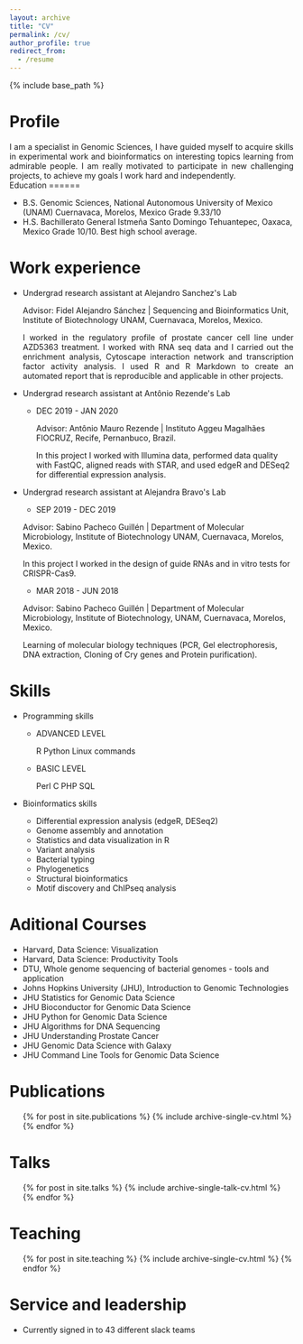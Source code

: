 ```yaml
---
layout: archive
title: "CV"
permalink: /cv/
author_profile: true
redirect_from:
  - /resume
---
```


{% include base_path %}

Profile
======
<div style="text-align: justify">
I am a specialist in Genomic Sciences, I have guided myself to acquire skills in experimental work and bioinformatics on interesting topics learning from admirable people. I am really motivated to participate in new challenging projects, to achieve my goals I work hard and independently.
</div>
Education
======

* B.S. 
  Genomic Sciences, National Autonomous University of Mexico (UNAM) 
  Cuernavaca, Morelos, Mexico 
  Grade 9.33/10 
* H.S. 
  Bachillerato General Istmeña 
  Santo Domingo Tehuantepec, Oaxaca, Mexico Grade 10/10.
  Best high school average. 
 
Work experience
======
* Undergrad research assistant at Alejandro Sanchez's Lab
  
  Advisor: Fidel Alejandro Sánchez | Sequencing and Bioinformatics Unit, Institute of Biotechnology UNAM, Cuernavaca, Morelos, Mexico.
  <div style="text-align: justify">
  I worked in the regulatory profile of prostate cancer cell line under AZD5363 treatment. I worked with RNA seq data and I carried out the enrichment analysis, Cytoscape interaction network and transcription factor activity analysis. I used R and R Markdown to create an automated report that is reproducible and applicable in other projects.
  </div>
* Undergrad research assistant at Antônio Rezende's Lab

   * DEC 2019 - JAN 2020
  
     Advisor: Antônio Mauro Rezende | Instituto Aggeu Magalhães FIOCRUZ, Recife, Pernanbuco, Brazil.
     
     In this project I worked with Illumina data, performed data quality with FastQC, aligned reads with STAR, and used edgeR and DESeq2 for differential expression analysis.
     
* Undergrad research assistant at Alejandra Bravo's Lab

  * SEP 2019 - DEC 2019

   Advisor: Sabino Pacheco Guillén | Department of Molecular Microbiology, Institute of Biotechnology UNAM, Cuernavaca, Morelos, Mexico.
   
   In this project I worked in the design of guide RNAs and in vitro tests for CRISPR-Cas9.
 
  * MAR 2018 - JUN 2018
 
  Advisor: Sabino Pacheco Guillén | Department of Molecular Microbiology, Institute of Biotechnology, UNAM, Cuernavaca, Morelos, Mexico.
  
  Learning of molecular biology techniques (PCR, Gel electrophoresis, DNA extraction, Cloning of Cry genes and Protein purification).
  
Skills
======
* Programming skills
  * ADVANCED LEVEL

    R
    Python
    Linux commands
    
  * BASIC LEVEL

    Perl
    C
    PHP
    SQL
    
* Bioinformatics skills

  * Differential expression analysis (edgeR, DESeq2)
  * Genome assembly and annotation
  * Statistics and data visualization in R
  * Variant analysis
  * Bacterial typing
  * Phylogenetics
  * Structural bioinformatics
  * Motif discovery and ChIPseq analysis
 
Aditional Courses
======

 * Harvard, Data Science: Visualization
 * Harvard, Data Science: Productivity Tools
 * DTU, Whole genome sequencing of bacterial genomes - tools and application
 * Johns Hopkins University (JHU), Introduction to Genomic Technologies
 * JHU Statistics for Genomic Data Science
 * JHU Bioconductor for Genomic Data Science
 * JHU Python for Genomic Data Science
 * JHU Algorithms for DNA Sequencing
 * JHU Understanding Prostate Cancer
 * JHU Genomic Data Science with Galaxy
 * JHU Command Line Tools for Genomic Data Science

Publications
======
  <ul>{% for post in site.publications %}
    {% include archive-single-cv.html %}
  {% endfor %}</ul>
  
Talks
======
  <ul>{% for post in site.talks %}
    {% include archive-single-talk-cv.html %}
  {% endfor %}</ul>
  
Teaching
======
  <ul>{% for post in site.teaching %}
    {% include archive-single-cv.html %}
  {% endfor %}</ul>
  
Service and leadership
======
* Currently signed in to 43 different slack teams

